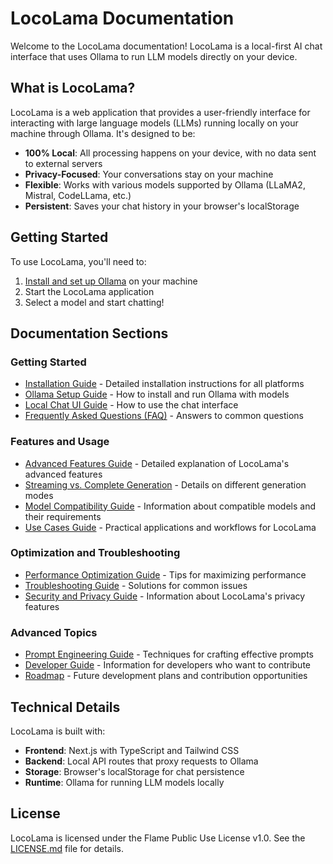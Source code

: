# LocoLama Documentation

Welcome to the LocoLama documentation! LocoLama is a local-first AI chat interface that uses Ollama to run LLM models directly on your device.

## What is LocoLama?

LocoLama is a web application that provides a user-friendly interface for interacting with large language models (LLMs) running locally on your machine through Ollama. It's designed to be:

- **100% Local**: All processing happens on your device, with no data sent to external servers
- **Privacy-Focused**: Your conversations stay on your machine
- **Flexible**: Works with various models supported by Ollama (LLaMA2, Mistral, CodeLLama, etc.)
- **Persistent**: Saves your chat history in your browser's localStorage

## Getting Started

To use LocoLama, you'll need to:

1. [Install and set up Ollama](./ollama-setup.md) on your machine
2. Start the LocoLama application
3. Select a model and start chatting!

## Documentation Sections

### Getting Started
- [Installation Guide](./installation-guide.md) - Detailed installation instructions for all platforms
- [Ollama Setup Guide](./ollama-setup.md) - How to install and run Ollama with models
- [Local Chat UI Guide](./local-chat-ui.md) - How to use the chat interface
- [Frequently Asked Questions (FAQ)](./faq.md) - Answers to common questions

### Features and Usage
- [Advanced Features Guide](./advanced-features.md) - Detailed explanation of LocoLama's advanced features
- [Streaming vs. Complete Generation](./streaming-vs-complete.md) - Details on different generation modes
- [Model Compatibility Guide](./model-compatibility.md) - Information about compatible models and their requirements
- [Use Cases Guide](./use-cases.md) - Practical applications and workflows for LocoLama

### Optimization and Troubleshooting
- [Performance Optimization Guide](./performance-optimization.md) - Tips for maximizing performance
- [Troubleshooting Guide](./troubleshooting.md) - Solutions for common issues
- [Security and Privacy Guide](./security-privacy.md) - Information about LocoLama's privacy features

### Advanced Topics
- [Prompt Engineering Guide](./prompt-engineering.md) - Techniques for crafting effective prompts
- [Developer Guide](./developer-guide.md) - Information for developers who want to contribute
- [Roadmap](./roadmap.md) - Future development plans and contribution opportunities

## Technical Details

LocoLama is built with:

- **Frontend**: Next.js with TypeScript and Tailwind CSS
- **Backend**: Local API routes that proxy requests to Ollama
- **Storage**: Browser's localStorage for chat persistence
- **Runtime**: Ollama for running LLM models locally

## License

LocoLama is licensed under the Flame Public Use License v1.0. See the [LICENSE.md](../LICENSE.md) file for details.
